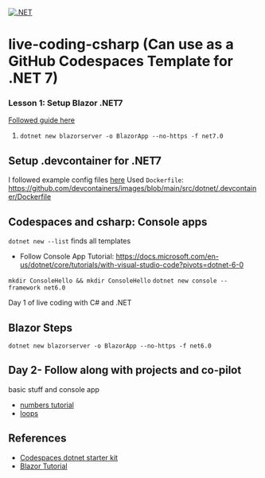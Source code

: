 [![.NET](https://github.com/nogibjj/live-coding-csharp/actions/workflows/main.yml/badge.svg)](https://github.com/nogibjj/live-coding-csharp/actions/workflows/main.yml)

# live-coding-csharp (Can use as a GitHub Codespaces Template for .NET 7)

### Lesson 1:  Setup Blazor .NET7

[Followed guide here](https://dotnet.microsoft.com/en-us/learn/aspnet/blazor-tutorial/install)
1. `dotnet new blazorserver -o BlazorApp --no-https -f net7.0`

## Setup .devcontainer for .NET7

I followed example config files [here](https://github.com/devcontainers/images/tree/main/src/dotnet)
Used `Dockerfile`:  https://github.com/devcontainers/images/blob/main/src/dotnet/.devcontainer/Dockerfile

## Codespaces and csharp:  Console apps

`dotnet new --list` finds all templates
* Follow Console App Tutorial:  https://docs.microsoft.com/en-us/dotnet/core/tutorials/with-visual-studio-code?pivots=dotnet-6-0

`mkdir ConsoleHello && mkdir ConsoleHello`
`dotnet new console --framework net6.0`

Day 1 of live coding with C# and .NET

## Blazor Steps

`dotnet new blazorserver -o BlazorApp --no-https -f net6.0`

## Day 2- Follow along with projects and co-pilot

basic stuff and console app

* [numbers tutorial](https://docs.microsoft.com/en-us/dotnet/csharp/tour-of-csharp/tutorials/numbers-in-csharp-local)
* [loops](https://docs.microsoft.com/en-us/dotnet/csharp/tour-of-csharp/tutorials/branches-and-loops-local)


## References

* [Codespaces dotnet starter kit](https://github.com/codespaces-examples/dotnetcore)
* [Blazor Tutorial](https://dotnet.microsoft.com/en-us/learn/aspnet/blazor-tutorial/create)
